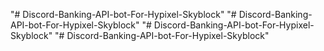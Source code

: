 "# Discord-Banking-API-bot-For-Hypixel-Skyblock" 
"# Discord-Banking-API-bot-For-Hypixel-Skyblock" 
"# Discord-Banking-API-bot-For-Hypixel-Skyblock" 
"# Discord-Banking-API-bot-For-Hypixel-Skyblock" 
